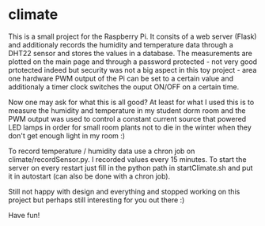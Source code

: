 # climate

This is a small project for the Raspberry Pi. It consits of a web server (Flask) and additionaly records the humidity and temperature data through a DHT22 sensor and stores the values in a database. The measurements are plotted on the main page and through a password protected - not very good prtotected indeed but security was not a big aspect in this toy project - area one hardware PWM output of the Pi can be set to a certain value and additionaly a timer clock switches the ouput ON/OFF on a certain time.

Now one may ask for what this is all good? At least for what I used this is to measure the humidity and temperature in my student dorm room and the PWM output was used to control a constant current source that powered LED lamps in order for small room plants not to die in the winter when they don't get enough light in my room :)

To record temperature / humidity data use a chron job on climate/recordSensor.py. I recorded values every 15 minutes. To start the server on every restart just fill in the python path in startClimate.sh and put it in autostart (can also be done with a chron job).

Still not happy with design and everything and stopped working on this project but perhaps still interesting for you out there :)

Have fun!
